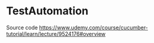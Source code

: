 # TestAutomation

Source code https://www.udemy.com/course/cucumber-tutorial/learn/lecture/9524176#overview
